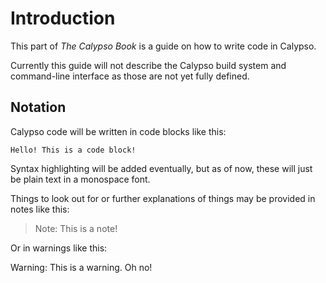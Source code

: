 # Introduction

This part of *The Calypso Book* is a guide on how to write code in Calypso.

Currently this guide will not describe the Calypso build system and command-line interface as those are not yet fully defined.

## Notation

Calypso code will be written in code blocks like this:
```
Hello! This is a code block!
```

Syntax highlighting will be added eventually, but as of now, these will just be plain text in a monospace font.

Things to look out for or further explanations of things may be provided in notes like this:
> Note: This is a note!

Or in warnings like this:

<div class="warning">

Warning: This is a warning. Oh no!

</div>